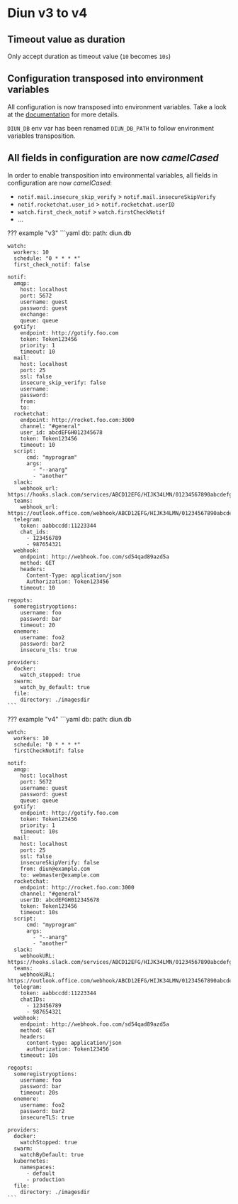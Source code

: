 # Diun v3 to v4

## Timeout value as duration

Only accept duration as timeout value (`10` becomes `10s`)

## Configuration transposed into environment variables

All configuration is now transposed into environment variables. Take a look at the [documentation](../config/index.md#environment-variables) for more details.

`DIUN_DB` env var has been renamed `DIUN_DB_PATH` to follow environment variables transposition.

## All fields in configuration are now _camelCased_

In order to enable transposition into environmental variables, all fields in configuration are now _camelCased_:

* `notif.mail.insecure_skip_verify` > `notif.mail.insecureSkipVerify`
* `notif.rocketchat.user_id` > `notif.rocketchat.userID`
* `watch.first_check_notif` > `watch.firstCheckNotif`
* ...

??? example "v3"
    ```yaml
    db:
      path: diun.db
    
    watch:
      workers: 10
      schedule: "0 * * * *"
      first_check_notif: false
    
    notif:
      amqp:
        host: localhost
        port: 5672
        username: guest
        password: guest
        exchange: 
        queue: queue
      gotify:
        endpoint: http://gotify.foo.com
        token: Token123456
        priority: 1
        timeout: 10
      mail:
        host: localhost
        port: 25
        ssl: false
        insecure_skip_verify: false
        username:
        password:
        from:
        to:
      rocketchat:
        endpoint: http://rocket.foo.com:3000
        channel: "#general"
        user_id: abcdEFGH012345678
        token: Token123456
        timeout: 10
      script:
          cmd: "myprogram"
          args:
            - "--anarg"
            - "another"
      slack:
        webhook_url: https://hooks.slack.com/services/ABCD12EFG/HIJK34LMN/01234567890abcdefghij
      teams:
        webhook_url: https://outlook.office.com/webhook/ABCD12EFG/HIJK34LMN/01234567890abcdefghij
      telegram:
        token: aabbccdd:11223344
        chat_ids:
          - 123456789
          - 987654321
      webhook:
        endpoint: http://webhook.foo.com/sd54qad89azd5a
        method: GET
        headers:
          Content-Type: application/json
          Authorization: Token123456
        timeout: 10
    
    regopts:
      someregistryoptions:
        username: foo
        password: bar
        timeout: 20
      onemore:
        username: foo2
        password: bar2
        insecure_tls: true
    
    providers:
      docker:
        watch_stopped: true
      swarm:
        watch_by_default: true
      file:
        directory: ./imagesdir
    ```

??? example "v4"
    ```yaml
    db:
      path: diun.db
    
    watch:
      workers: 10
      schedule: "0 * * * *"
      firstCheckNotif: false
    
    notif:
      amqp:
        host: localhost
        port: 5672
        username: guest
        password: guest
        queue: queue
      gotify:
        endpoint: http://gotify.foo.com
        token: Token123456
        priority: 1
        timeout: 10s
      mail:
        host: localhost
        port: 25
        ssl: false
        insecureSkipVerify: false
        from: diun@example.com
        to: webmaster@example.com
      rocketchat:
        endpoint: http://rocket.foo.com:3000
        channel: "#general"
        userID: abcdEFGH012345678
        token: Token123456
        timeout: 10s
      script:
          cmd: "myprogram"
          args:
            - "--anarg"
            - "another"
      slack:
        webhookURL: https://hooks.slack.com/services/ABCD12EFG/HIJK34LMN/01234567890abcdefghij
      teams:
        webhookURL: https://outlook.office.com/webhook/ABCD12EFG/HIJK34LMN/01234567890abcdefghij
      telegram:
        token: aabbccdd:11223344
        chatIDs:
          - 123456789
          - 987654321
      webhook:
        endpoint: http://webhook.foo.com/sd54qad89azd5a
        method: GET
        headers:
          content-type: application/json
          authorization: Token123456
        timeout: 10s
    
    regopts:
      someregistryoptions:
        username: foo
        password: bar
        timeout: 20s
      onemore:
        username: foo2
        password: bar2
        insecureTLS: true
    
    providers:
      docker:
        watchStopped: true
      swarm:
        watchByDefault: true
      kubernetes:
        namespaces:
          - default
          - production
      file:
        directory: ./imagesdir
    ```
